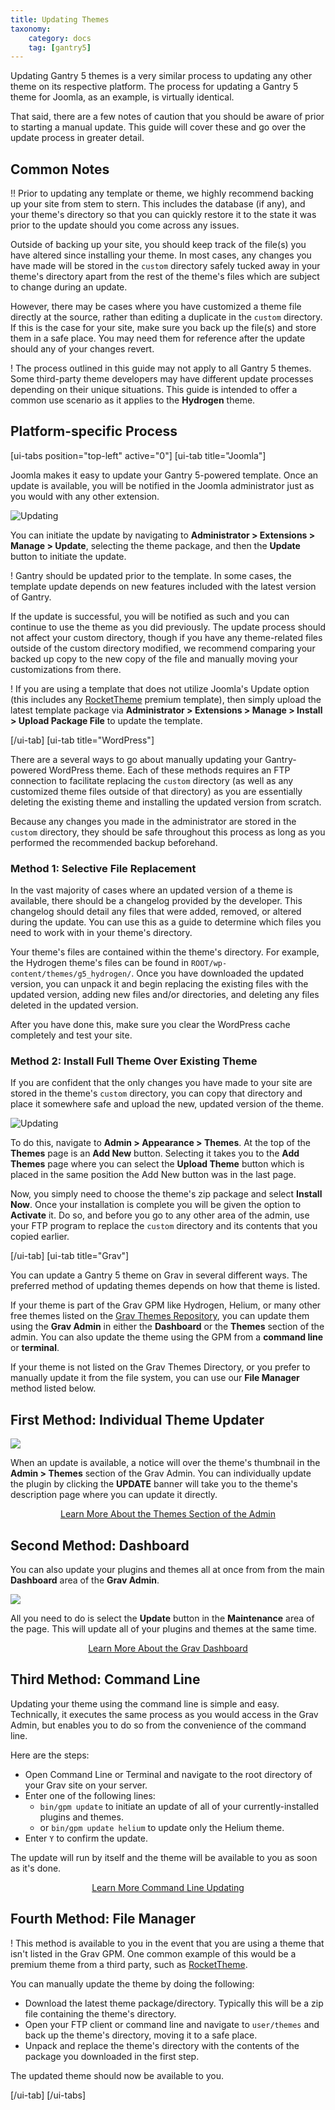 ```yaml
---
title: Updating Themes
taxonomy:
    category: docs
    tag: [gantry5]
---
```


Updating Gantry 5 themes is a very similar process to updating any other theme on its respective platform. The process for updating a Gantry 5 theme for Joomla, as an example, is virtually identical.

That said, there are a few notes of caution that you should be aware of prior to starting a manual update. This guide will cover these and go over the update process in greater detail.

## Common Notes

!! Prior to updating any template or theme, we highly recommend backing up your site from stem to stern. This includes the database (if any), and your theme's directory so that you can quickly restore it to the state it was prior to the update should you come across any issues.

Outside of backing up your site, you should keep track of the file(s) you have altered since installing your theme. In most cases, any changes you have made will be stored in the `custom` directory safely tucked away in your theme's directory apart from the rest of the theme's files which are subject to change during an update.

However, there may be cases where you have customized a theme file directly at the source, rather than editing a duplicate in the `custom` directory. If this is the case for your site, make sure you back up the file(s) and store them in a safe place. You may need them for reference after the update should any of your changes revert.

! The process outlined in this guide may not apply to all Gantry 5 themes. Some third-party theme developers may have different update processes depending on their unique situations. This guide is intended to offer a common use scenario as it applies to the **Hydrogen** theme.

## Platform-specific Process

[ui-tabs position="top-left" active="0"]
[ui-tab title="Joomla"]

Joomla makes it easy to update your Gantry 5-powered template. Once an update is available, you will be notified in the Joomla administrator just as you would with any other extension.

![Updating](updating_1.png?classes=shadow,border)

You can initiate the update by navigating to **Administrator > Extensions > Manage > Update**, selecting the theme package, and then the **Update** button to initiate the update.

! Gantry should be updated prior to the template. In some cases, the template update depends on new features included with the latest version of Gantry.

If the update is successful, you will be notified as such and you can continue to use the theme as you did previously. The update process should not affect your custom directory, though if you have any theme-related files outside of the custom directory modified, we recommend comparing your backed up copy to the new copy of the file and manually moving your customizations from there.

! If you are using a template that does not utilize Joomla's Update option (this includes any [RocketTheme](http://rockettheme.com/) premium template), then simply upload the latest template package via **Administrator > Extensions > Manage > Install > Upload Package File** to update the template.

[/ui-tab]
[ui-tab title="WordPress"]

There are a several ways to go about manually updating your Gantry-powered WordPress theme. Each of these methods requires an FTP connection to facilitate replacing the `custom` directory (as well as any customized theme files outside of that directory) as you are essentially deleting the existing theme and installing the updated version from scratch.

Because any changes you made in the administrator are stored in the `custom` directory, they should be safe throughout this process as long as you performed the recommended backup beforehand.

### Method 1: Selective File Replacement

In the vast majority of cases where an updated version of a theme is available, there should be a changelog provided by the developer. This changelog should detail any files that were added, removed, or altered during the update. You can use this as a guide to determine which files you need to work with in your theme's directory.

Your theme's files are contained within the theme's directory. For example, the Hydrogen theme's files can be found in `ROOT/wp-content/themes/g5_hydrogen/`. Once you have downloaded the updated version, you can unpack it and begin replacing the existing files with the updated version, adding new files and/or directories, and deleting any files deleted in the updated version.

After you have done this, make sure you clear the WordPress cache completely and test your site.

### Method 2: Install Full Theme Over Existing Theme

If you are confident that the only changes you have made to your site are stored in the theme's `custom` directory, you can copy that directory and place it somewhere safe and upload the new, updated version of the theme.

![Updating](updating_2.png?classes=shadow,border)

To do this, navigate to **Admin > Appearance > Themes**. At the top of the **Themes** page is an **Add New** button. Selecting it takes you to the **Add Themes** page where you can select the **Upload Theme** button which is placed in the same position the Add New button was in the last page.

Now, you simply need to choose the theme's zip package and select **Install Now**. Once your installation is complete you will be given the option to **Activate** it. Do so, and before you go to any other area of the admin, use your FTP program to replace the `custom` directory and its contents that you copied earlier.

[/ui-tab]
[ui-tab title="Grav"]

You can update a Gantry 5 theme on Grav in several different ways. The preferred method of updating themes depends on how that theme is listed.

If your theme is part of the Grav GPM like Hydrogen, Helium, or many other free themes listed on the [Grav Themes Repository](https://getgrav.org/downloads/themes), you can update them using the **Grav Admin** in either the **Dashboard** or the **Themes** section of the admin. You can also update the theme using the GPM from a **command line** or **terminal**.

If your theme is not listed on the Grav Themes Directory, or you prefer to manually update it from the file system, you can use our **File Manager** method listed below.

## First Method: Individual Theme Updater

![](grav_theme_update.png?classes=shadow,border)

When an update is available, a notice will over the theme's thumbnail in the **Admin > Themes** section of the Grav Admin. You can individually update the plugin by clicking the **UPDATE** banner will take you to the theme's description page where you can update it directly.

<div align="center"><a href="https://learn.getgrav.org/admin-panel/themes#controls" class="button"><i class="fa fa-fw fa-graduation-cap"></i> Learn More About the Themes Section of the Admin</a></div>

## Second Method: Dashboard

You can also update your plugins and themes all at once from from the main **Dashboard** area of the **Grav Admin**.

![](g5_grav_update_3.png?classes=shadow,border)

All you need to do is select the **<i class="fa fa-cloud-download"></i> Update** button in the **Maintenance** area of the page. This will update all of your plugins and themes at the same time.

<div align="center"><a href="https://learn.getgrav.org/admin-panel/dashboard#maintenance-and-statistics" class="button"><i class="fa fa-fw fa-graduation-cap"></i> Learn More About the Grav Dashboard</a></div>

## Third Method: Command Line

Updating your theme using the command line is simple and easy. Technically, it executes the same process as you would access in the Grav Admin, but enables you to do so from the convenience of the command line.

Here are the steps:

* Open Command Line or Terminal and navigate to the root directory of your Grav site on your server.
* Enter one of the following lines:
    * `bin/gpm update` to initiate an update of all of your currently-installed plugins and themes.
    * or `bin/gpm update helium` to update only the Helium theme.
* Enter `Y` to confirm the update.

The update will run by itself and the theme will be available to you as soon as it's done.

<div align="center"><a href="https://learn.getgrav.org/cli-console/grav-cli-gpm#update" class="button"><i class="fa fa-fw fa-graduation-cap"></i> Learn More Command Line Updating</a></div>

## Fourth Method: File Manager

! This method is available to you in the event that you are using a theme that isn't listed in the Grav GPM. One common example of this would be a premium theme from a third party, such as [RocketTheme](http://rockettheme.com).

You can manually update the theme by doing the following:

* Download the latest theme package/directory. Typically this will be a zip file containing the theme's directory.
* Open your FTP client or command line and navigate to `user/themes` and back up the theme's directory, moving it to a safe place.
* Unpack and replace the theme's directory with the contents of the package you downloaded in the first step.

The updated theme should now be available to you.

[/ui-tab]
[/ui-tabs]

